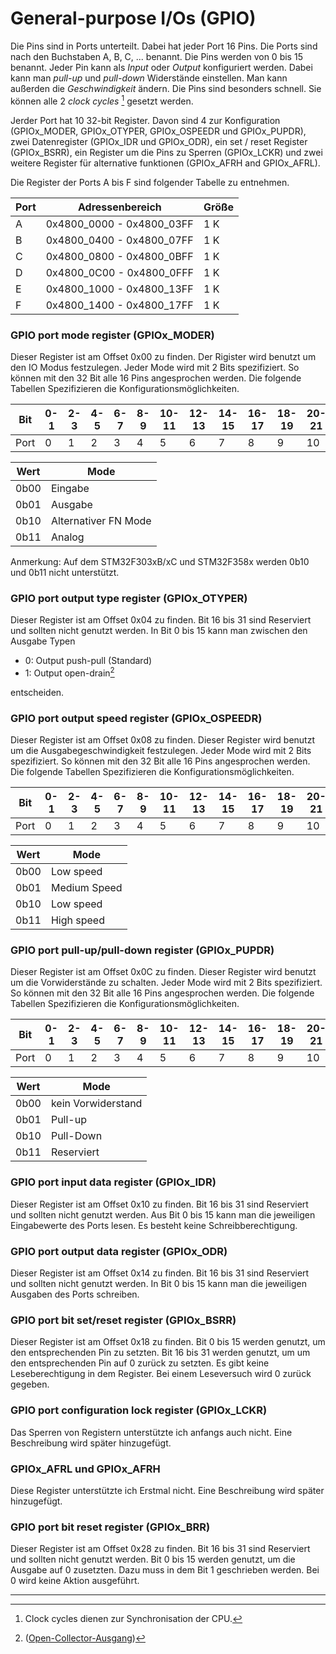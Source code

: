 # General-purpose I/Os (GPIO)

Die Pins sind in Ports unterteilt. Dabei hat jeder Port 16 Pins. Die Ports sind nach den Buchstaben A, B, C, ... benannt. Die Pins werden von 0 bis 15 benannt. Jeder Pin kann als *Input* oder *Output* konfiguriert werden. Dabei kann man *pull-up* und *pull-down* Widerstände einstellen.  Man kann außerden die *Geschwindigkeit* ändern. Die Pins sind besonders schnell. Sie können alle 2 *clock cycles* [^1]  gesetzt werden.   

Jerder Port hat 10 32-bit Register. Davon sind 4 zur Konfiguration (GPIOx_MODER, GPIOx_OTYPER, GPIOx_OSPEEDR und GPIOx_PUPDR), zwei Datenregister (GPIOx_IDR und GPIOx_ODR), ein set / reset Register (GPIOx_BSRR), ein Register um die Pins zu Sperren (GPIOx_LCKR) und zwei weitere Register für alternative funktionen (GPIOx_AFRH and GPIOx_AFRL).

Die Register der Ports A bis F sind folgender Tabelle zu entnehmen.

| Port | Adressenbereich           | Größe |
| ---- | ------------------------- | ----- |
| A    | 0x4800_0000 - 0x4800_03FF | 1 K   |
| B    | 0x4800_0400 - 0x4800_07FF | 1 K   |
| C    | 0x4800_0800 - 0x4800_0BFF | 1 K   |
| D    | 0x4800_0C00 - 0x4800_0FFF | 1 K   |
| E    | 0x4800_1000 - 0x4800_13FF | 1 K   |
| F    | 0x4800_1400 - 0x4800_17FF | 1 K   |



### GPIO port mode register (GPIOx_MODER)

Dieser Register ist am Offset 0x00 zu finden. Der Rigister wird benutzt um den IO Modus festzulegen. Jeder Mode wird mit 2 Bits spezifiziert. So können mit den 32 Bit alle 16 Pins angesprochen werden. Die folgende Tabellen Spezifizieren die Konfigurationsmöglichkeiten.

| Bit  | 0-1  | 2-3  | 4-5  | 6-7  | 8-9  | 10-11 | 12-13 | 14-15 | 16-17 | 18-19 | 20-21 | 22-23 | 24-25 | 26-27 | 28-29 | 30-31 |
| ---- | ---- | ---- | ---- | ---- | ---- | ----- | ----- | ----- | ----- | ----- | ----- | ----- | ----- | ----- | ----- | ----- |
| Port | 0    | 1    | 2    | 3    | 4    | 5     | 6     | 7     | 8     | 9     | 10    | 11    | 12    | 13    | 14    | 15    |

| Wert | Mode                 |
| ---- | -------------------- |
| 0b00 | Eingabe              |
| 0b01 | Ausgabe              |
| 0b10 | Alternativer FN Mode |
| 0b11 | Analog               |

Anmerkung: Auf dem  STM32F303xB/xC und STM32F358x werden 0b10 und 0b11 nicht unterstützt.

### GPIO port output type register (GPIOx_OTYPER) 

Dieser Register ist am Offset 0x04 zu finden. Bit 16 bis 31 sind Reserviert und sollten nicht genutzt werden. In Bit 0 bis 15 kann man zwischen den Ausgabe Typen

- 0: Output push-pull (Standard)
- 1: Output open-drain[^2]

entscheiden.

### GPIO port output speed register (GPIOx_OSPEEDR)

Dieser Register ist am Offset 0x08 zu finden. Dieser Register wird benutzt um die Ausgabegeschwindigkeit festzulegen.  Jeder Mode wird mit 2 Bits spezifiziert. So können mit den 32 Bit alle 16 Pins angesprochen werden. Die folgende Tabellen Spezifizieren die Konfigurationsmöglichkeiten.

| Bit  | 0-1  | 2-3  | 4-5  | 6-7  | 8-9  | 10-11 | 12-13 | 14-15 | 16-17 | 18-19 | 20-21 | 22-23 | 24-25 | 26-27 | 28-29 | 30-31 |
| ---- | ---- | ---- | ---- | ---- | ---- | ----- | ----- | ----- | ----- | ----- | ----- | ----- | ----- | ----- | ----- | ----- |
| Port | 0    | 1    | 2    | 3    | 4    | 5     | 6     | 7     | 8     | 9     | 10    | 11    | 12    | 13    | 14    | 15    |

| Wert | Mode         |
| ---- | ------------ |
| 0b00 | Low speed    |
| 0b01 | Medium Speed |
| 0b10 | Low speed    |
| 0b11 | High speed   |

### GPIO port pull-up/pull-down register (GPIOx_PUPDR)

Dieser Register ist am Offset 0x0C zu finden. Dieser Register wird benutzt um die Vorwiderstände zu schalten.  Jeder Mode wird mit 2 Bits spezifiziert. So können mit den 32 Bit alle 16 Pins angesprochen werden. Die folgende Tabellen Spezifizieren die Konfigurationsmöglichkeiten.

| Bit  | 0-1  | 2-3  | 4-5  | 6-7  | 8-9  | 10-11 | 12-13 | 14-15 | 16-17 | 18-19 | 20-21 | 22-23 | 24-25 | 26-27 | 28-29 | 30-31 |
| ---- | ---- | ---- | ---- | ---- | ---- | ----- | ----- | ----- | ----- | ----- | ----- | ----- | ----- | ----- | ----- | ----- |
| Port | 0    | 1    | 2    | 3    | 4    | 5     | 6     | 7     | 8     | 9     | 10    | 11    | 12    | 13    | 14    | 15    |

| Wert | Mode               |
| ---- | ------------------ |
| 0b00 | kein Vorwiderstand |
| 0b01 | Pull-up            |
| 0b10 | Pull-Down          |
| 0b11 | Reserviert         |

### GPIO port input data register (GPIOx_IDR)

Dieser Register ist am Offset 0x10 zu finden. Bit 16 bis 31 sind Reserviert und sollten nicht genutzt werden. Aus Bit 0 bis 15 kann man die jeweiligen Eingabewerte des Ports lesen. Es besteht keine Schreibberechtigung.

### GPIO port output data register (GPIOx_ODR)

Dieser Register ist am Offset 0x14 zu finden. Bit 16 bis 31 sind Reserviert und sollten nicht genutzt werden. In Bit 0 bis 15 kann man die jeweiligen Ausgaben des Ports schreiben.

### GPIO port bit set/reset register (GPIOx_BSRR) 

Dieser Register ist am Offset 0x18 zu finden. Bit 0 bis 15 werden genutzt, um den entsprechenden Pin zu setzten. Bit 16 bis 31 werden genutzt, um um den entsprechenden Pin auf 0 zurück zu setzten. Es gibt keine Leseberechtigung in dem Register. Bei einem Leseversuch wird 0 zurück gegeben.

### GPIO port configuration lock register (GPIOx_LCKR)

Das Sperren von Registern unterstützte ich anfangs auch nicht.  Eine Beschreibung wird später hinzugefügt.

###  GPIOx_AFRL und GPIOx_AFRH

Diese Register unterstützte ich Erstmal nicht. Eine Beschreibung wird später hinzugefügt.

### GPIO port bit reset register (GPIOx_BRR)

Dieser Register ist am Offset 0x28 zu finden. Bit 16 bis 31 sind Reserviert und sollten nicht genutzt werden. Bit 0 bis 15 werden genutzt, um die Ausgabe auf 0 zusetzten. Dazu muss in dem Bit 1 geschrieben werden. Bei 0 wird keine Aktion ausgeführt. 



------



[^1]: Clock cycles dienen zur  Synchronisation der CPU. 
[^2]: ([Open-Collector-Ausgang](https://de.wikipedia.org/wiki/Open-Collector-Ausgang))

